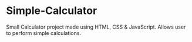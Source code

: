 # Simple-Calculator

Small Calculator project made using HTML, CSS & JavaScript. Allows user to perform simple calculations. 

